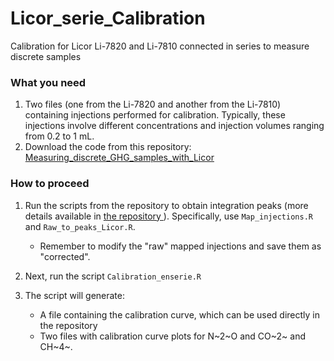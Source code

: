 # Licor_serie_Calibration
Calibration for Licor Li-7820 and Li-7810 connected in series to measure discrete samples

### What you need

1. Two files (one from the Li-7820 and another from the Li-7810) containing injections performed for calibration. Typically, these injections involve different concentrations and injection volumes ranging from 0.2 to 1 mL.
2. Download the code from this repository: [Measuring_discrete_GHG_samples_with_Licor
](https://github.com/JorgeMonPe/Measuring_discrete_GHG_samples_with_Licor.git)

### How to proceed
1. Run the scripts from the repository to obtain integration peaks (more details available in [the repository
](https://github.com/JorgeMonPe/Measuring_discrete_GHG_samples_with_Licor.git)). Specifically, use `Map_injections.R` and `Raw_to_peaks_Licor.R`.
    * Remember to modify the "raw" mapped injections and save them as "corrected".
  
2. Next, run the script `Calibration_enserie.R`
3. The script will generate:
    * A file containing the calibration curve, which can be used directly in the repository
    * Two files with calibration curve plots for N~2~O and CO~2~ and CH~4~.
